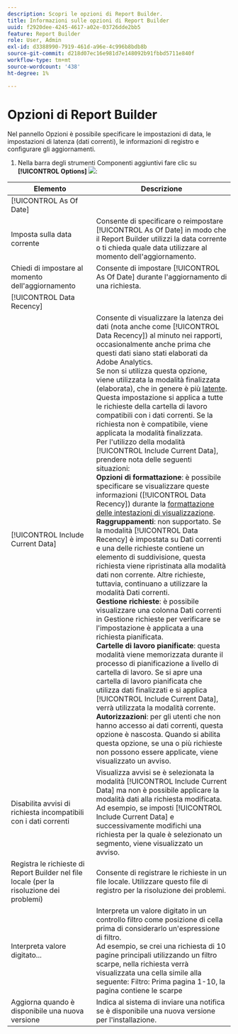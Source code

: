 ```yaml
---
description: Scopri le opzioni di Report Builder.
title: Informazioni sulle opzioni di Report Builder
uuid: f2920dee-4245-4617-a02e-03726dde2bb5
feature: Report Builder
role: User, Admin
exl-id: d3388990-7919-461d-a96e-4c996b8bdb8b
source-git-commit: d218d07ec16e981d7e148092b91fbbd5711e840f
workflow-type: tm+mt
source-wordcount: '438'
ht-degree: 1%

---
```


# Opzioni di Report Builder

Nel pannello Opzioni è possibile specificare le impostazioni di data, le impostazioni di latenza (dati correnti), le informazioni di registro e configurare gli aggiornamenti.

1. Nella barra degli strumenti Componenti aggiuntivi fare clic su **[!UICONTROL Options]** ![](https://spectrum.adobe.com/static/icons/workflow_18/Smock_Settings_18_N.svg):

| Elemento | Descrizione |
|--- |--- |
| [!UICONTROL As Of Date] |  |
| Imposta sulla data corrente | Consente di specificare o reimpostare [!UICONTROL As Of Date] in modo che il Report Builder utilizzi la data corrente o ti chieda quale data utilizzare al momento dell&#39;aggiornamento. |
| Chiedi di impostare al momento dell&#39;aggiornamento | Consente di impostare [!UICONTROL As Of Date] durante l&#39;aggiornamento di una richiesta. |
| [!UICONTROL Data Recency] |  |
| [!UICONTROL Include Current Data] | Consente di visualizzare la latenza dei dati (nota anche come [!UICONTROL Data Recency]) al minuto nei rapporti, occasionalmente anche prima che questi dati siano stati elaborati da Adobe Analytics.<br>Se non si utilizza questa opzione, viene utilizzata la modalità finalizzata (elaborata), che in genere è più [latente](https://experienceleague.adobe.com/docs/analytics/analyze/reports-analytics/current-data.html).<br>Questa impostazione si applica a tutte le richieste della cartella di lavoro compatibili con i dati correnti. Se la richiesta non è compatibile, viene applicata la modalità finalizzata.<br>Per l&#39;utilizzo della modalità [!UICONTROL Include Current Data], prendere nota delle seguenti situazioni:<br>**Opzioni di formattazione**: è possibile specificare se visualizzare queste informazioni ([!UICONTROL Data Recency]) durante la [formattazione delle intestazioni di visualizzazione](/help/analyze/report-builder/layout/t-format-display-headers.md).<br>**Raggruppamenti**: non supportato. Se la modalità [!UICONTROL Data Recency] è impostata su Dati correnti e una delle richieste contiene un elemento di suddivisione, questa richiesta viene ripristinata alla modalità dati non corrente. Altre richieste, tuttavia, continuano a utilizzare la modalità Dati correnti.<br>**Gestione richieste**: è possibile visualizzare una colonna Dati correnti in Gestione richieste per verificare se l&#39;impostazione è applicata a una richiesta pianificata.<br>**Cartelle di lavoro pianificate**: questa modalità viene memorizzata durante il processo di pianificazione a livello di cartella di lavoro. Se si apre una cartella di lavoro pianificata che utilizza dati finalizzati e si applica [!UICONTROL Include Current Data], verrà utilizzata la modalità corrente.<br>**Autorizzazioni**: per gli utenti che non hanno accesso ai dati correnti, questa opzione è nascosta.  Quando si abilita questa opzione, se una o più richieste non possono essere applicate, viene visualizzato un avviso. |
| Disabilita avvisi di richiesta incompatibili con i dati correnti | Visualizza avvisi se è selezionata la modalità [!UICONTROL Include Current Data] ma non è possibile applicare la modalità dati alla richiesta modificata.  Ad esempio, se imposti [!UICONTROL Include Current Data] e successivamente modifichi una richiesta per la quale è selezionato un segmento, viene visualizzato un avviso. |
| Registra le richieste di Report Builder nel file locale (per la risoluzione dei problemi) | Consente di registrare le richieste in un file locale. Utilizzare questo file di registro per la risoluzione dei problemi. |
| Interpreta valore digitato... | Interpreta un valore digitato in un controllo filtro come posizione di cella prima di considerarlo un&#39;espressione di filtro.<br>Ad esempio, se crei una richiesta di 10 pagine principali utilizzando un filtro scarpe, nella richiesta verrà visualizzata una cella simile alla seguente:   Filtro: Prima pagina 1-10, la pagina contiene le scarpe |
| Aggiorna quando è disponibile una nuova versione | Indica al sistema di inviare una notifica se è disponibile una nuova versione per l&#39;installazione. |
